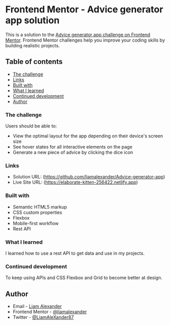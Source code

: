 # Frontend Mentor - Advice generator app solution

This is a solution to the [Advice generator app challenge on Frontend Mentor](https://www.frontendmentor.io/challenges/advice-generator-app-QdUG-13db). Frontend Mentor challenges help you improve your coding skills by building realistic projects.

## Table of contents

  - [The challenge](#the-challenge)
  - [Links](#links)
  - [Built with](#built-with)
  - [What I learned](#what-i-learned)
  - [Continued development](#continued-development)
  - [Author](#author)

### The challenge

Users should be able to:

- View the optimal layout for the app depending on their device's screen size
- See hover states for all interactive elements on the page
- Generate a new piece of advice by clicking the dice icon

### Links

- Solution URL: (https://github.com/liamalexander/Advice-generator-app)
- Live Site URL: (https://elaborate-kitten-256422.netlify.app)

### Built with

- Semantic HTML5 markup
- CSS custom properties
- Flexbox
- Mobile-first workflow
- Rest API

### What I learned

I learned how to use a rest API to get data and use in my projects.

### Continued development

To keep using APIs and CSS Flexbox and Grid to become better at design.

## Author

- Email - [Liam Alexander](liamalexander7@hotmail.co.uk)
- Frontend Mentor - [@liamalexander](https://www.frontendmentor.io/profile/liamalexander)
- Twitter - [@LiamAleXander87](https://www.twitter.com/LiamAleXander87)